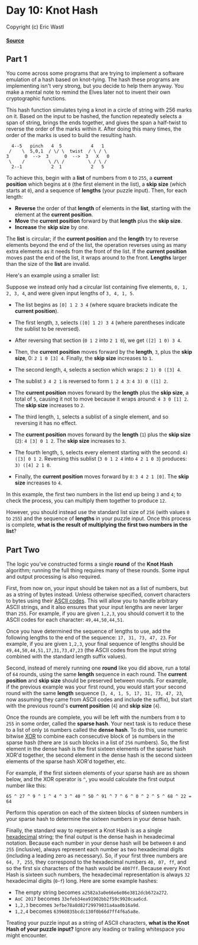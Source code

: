 # Day 10: Knot Hash
Copyright (c) Eric Wastl
#### [Source](https://adventofcode.com/2017/day/10)

## Part 1

You come across some programs that are trying to implement a software emulation of a hash based on knot-tying. The hash these programs are implementing isn't very strong, but you decide to help them anyway. You make a mental note to remind the Elves later not to invent their own cryptographic functions.

This hash function simulates tying a knot in a circle of string with 256 marks on it. Based on the input to be hashed, the function repeatedly selects a span of string, brings the ends together, and gives the span a half-twist to reverse the order of the marks within it. After doing this many times, the order of the marks is used to build the resulting hash.

```
  4--5   pinch   4  5           4   1
 /    \  5,0,1  / \/ \  twist  / \ / \
3      0  -->  3      0  -->  3   X   0
 \    /         \ /\ /         \ / \ /
  2--1           2  1           2   5
```
To achieve this, begin with a **list** of numbers from `0` to `255`, a **current position** which begins at `0` (the first element in the list), a **skip size** (which starts at `0`), and a sequence of **lengths** (your puzzle input). Then, for each length:

* **Reverse** the order of that **length** of elements in the **list**, starting with the element at the **current position**.
* **Move** the **current position** forward by that **length** plus the **skip size**.
* **Increase** the **skip size** by one.

The **list** is circular; if the **current position** and the **length** try to reverse elements beyond the end of the list, the operation reverses using as many extra elements as it needs from the front of the list. If the **current position** moves past the end of the list, it wraps around to the front. **Lengths** larger than the size of the **list** are invalid.

Here's an example using a smaller list:

Suppose we instead only had a circular list containing five elements, `0, 1, 2, 3, 4`, and were given input lengths of `3, 4, 1, 5`.

* The list begins as `[0] 1 2 3 4` (where square brackets indicate the **current position**).
* The first length, `3`, selects `([0] 1 2) 3 4` (where parentheses indicate the sublist to be reversed).
* After reversing that section (`0 1 2` into `2 1 0`), we get `([2] 1 0) 3 4`.
* Then, the **current position** moves forward by the **length**, `3`, plus the **skip size**, 0: `2 1 0 [3] 4`. Finally, the **skip size** increases to `1`.

* The second length, `4`, selects a section which wraps: `2 1) 0 ([3] 4`.
* The sublist `3 4 2 1` is reversed to form `1 2 4 3`: `4 3) 0 ([1] 2`.
* The **current position** moves forward by the **length** plus the **skip size**, a total of `5`, causing it not to move because it wraps around: `4 3 0 [1] 2`. The **skip size** increases to `2`.

* The third length, `1`, selects a sublist of a single element, and so reversing it has no effect.
* The **current position** moves forward by the **length** (`1`) plus the **skip size** (`2`): `4 [3] 0 1 2`. The **skip size** increases to `3`.

* The fourth length, `5`, selects every element starting with the second: `4) ([3] 0 1 2`. Reversing this sublist (`3 0 1 2 4` into `4 2 1 0 3`) produces: `3) ([4] 2 1 0`.
* Finally, the **current position** moves forward by `8`: `3 4 2 1 [0]`. The **skip size** increases to `4`.

In this example, the first two numbers in the list end up being `3` and `4`; to check the process, you can multiply them together to produce `12`.

However, you should instead use the standard list size of `256` (with values `0` to `255`) and the sequence of **lengths** in your puzzle input. Once this process is complete, **what is the result of multiplying the first two numbers in the list**?

## Part Two

The logic you've constructed forms a single **round** of the **Knot Hash** algorithm; running the full thing requires many of these rounds. Some input and output processing is also required.

First, from now on, your input should be taken not as a list of numbers, but as a string of bytes instead. Unless otherwise specified, convert characters to bytes using their [ASCII codes](https://en.wikipedia.org/wiki/ASCII#Printable_characters). This will allow you to handle arbitrary ASCII strings, and it also ensures that your input lengths are never larger than `255`. For example, if you are given `1,2,3`, you should convert it to the ASCII codes for each character: `49,44,50,44,51`.

Once you have determined the sequence of lengths to use, add the following lengths to the end of the sequence: `17, 31, 73, 47, 23`. For example, if you are given `1,2,3`, your final sequence of lengths should be `49,44,50,44,51,17,31,73,47,23` (the ASCII codes from the input string combined with the standard length suffix values).

Second, instead of merely running one **round** like you did above, run a total of `64` rounds, using the same **length** sequence in each round. The **current position** and **skip size** should be preserved between rounds. For example, if the previous example was your first round, you would start your second round with the same **length** sequence (`3, 4, 1, 5, 17, 31, 73, 47, 23`, now assuming they came from ASCII codes and include the suffix), but start with the previous round's **current position** (`4`) and **skip size** (`4`).

Once the rounds are complete, you will be left with the numbers from `0` to `255` in some order, called the **sparse hash**. Your next task is to reduce these to a list of only `16` numbers called the **dense hash**. To do this, use numeric bitwise [XOR](https://en.wikipedia.org/wiki/Bitwise_operation#XOR) to combine each consecutive block of `16` numbers in the sparse hash (there are `16` such blocks in a list of `256` numbers). So, the first element in the dense hash is the first sixteen elements of the sparse hash XOR'd together, the second element in the dense hash is the second sixteen elements of the sparse hash XOR'd together, etc.

For example, if the first sixteen elements of your sparse hash are as shown below, and the XOR operator is `^`, you would calculate the first output number like this:

```
65 ^ 27 ^ 9 ^ 1 ^ 4 ^ 3 ^ 40 ^ 50 ^ 91 ^ 7 ^ 6 ^ 0 ^ 2 ^ 5 ^ 68 ^ 22 = 64
```
Perform this operation on each of the sixteen blocks of sixteen numbers in your sparse hash to determine the sixteen numbers in your dense hash.

Finally, the standard way to represent a Knot Hash is as a single [hexadecimal](https://en.wikipedia.org/wiki/Hexadecimal) string; the final output is the dense hash in hexadecimal notation. Because each number in your dense hash will be between `0` and `255` (inclusive), always represent each number as two hexadecimal digits (including a leading zero as necessary). So, if your first three numbers are `64, 7, 255`, they correspond to the hexadecimal numbers `40, 07, ff`, and so the first six characters of the hash would be `4007ff`. Because every Knot Hash is sixteen such numbers, the hexadecimal representation is always `32` hexadecimal digits (`0`-`f`) long. Here are some example hashes:

* The empty string becomes `a2582a3a0e66e6e86e3812dcb672a272`.
* `AoC 2017` becomes `33efeb34ea91902bb2f59c9920caa6cd`.
* `1,2,3` becomes `3efbe78a8d82f29979031a4aa0b16a9d`.
* `1,2,4` becomes `63960835bcdc130f0b66d7ff4f6a5a8e`.

Treating your puzzle input as a string of ASCII characters, **what is the Knot Hash of your puzzle input?** Ignore any leading or trailing whitespace you might encounter.
